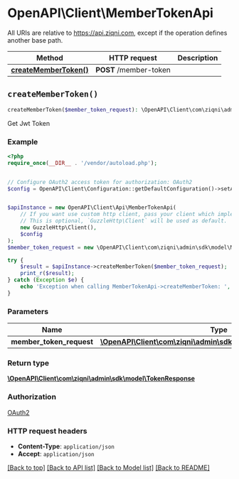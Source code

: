 # OpenAPI\Client\MemberTokenApi

All URIs are relative to https://api.ziqni.com, except if the operation defines another base path.

| Method | HTTP request | Description |
| ------------- | ------------- | ------------- |
| [**createMemberToken()**](MemberTokenApi.md#createMemberToken) | **POST** /member-token |  |


## `createMemberToken()`

```php
createMemberToken($member_token_request): \OpenAPI\Client\com\ziqni\admin\sdk\model\TokenResponse
```



Get Jwt Token

### Example

```php
<?php
require_once(__DIR__ . '/vendor/autoload.php');


// Configure OAuth2 access token for authorization: OAuth2
$config = OpenAPI\Client\Configuration::getDefaultConfiguration()->setAccessToken('YOUR_ACCESS_TOKEN');


$apiInstance = new OpenAPI\Client\Api\MemberTokenApi(
    // If you want use custom http client, pass your client which implements `GuzzleHttp\ClientInterface`.
    // This is optional, `GuzzleHttp\Client` will be used as default.
    new GuzzleHttp\Client(),
    $config
);
$member_token_request = new \OpenAPI\Client\com\ziqni\admin\sdk\model\MemberTokenRequest(); // \OpenAPI\Client\com\ziqni\admin\sdk\model\MemberTokenRequest

try {
    $result = $apiInstance->createMemberToken($member_token_request);
    print_r($result);
} catch (Exception $e) {
    echo 'Exception when calling MemberTokenApi->createMemberToken: ', $e->getMessage(), PHP_EOL;
}
```

### Parameters

| Name | Type | Description  | Notes |
| ------------- | ------------- | ------------- | ------------- |
| **member_token_request** | [**\OpenAPI\Client\com\ziqni\admin\sdk\model\MemberTokenRequest**](../Model/MemberTokenRequest.md)|  | |

### Return type

[**\OpenAPI\Client\com\ziqni\admin\sdk\model\TokenResponse**](../Model/TokenResponse.md)

### Authorization

[OAuth2](../../README.md#OAuth2)

### HTTP request headers

- **Content-Type**: `application/json`
- **Accept**: `application/json`

[[Back to top]](#) [[Back to API list]](../../README.md#endpoints)
[[Back to Model list]](../../README.md#models)
[[Back to README]](../../README.md)
